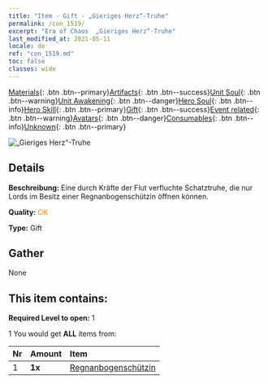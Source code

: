 ```yaml
---
title: "Item - Gift - „Gieriges Herz“-Truhe"
permalink: /con_1519/
excerpt: "Era of Chaos  „Gieriges Herz“-Truhe"
last_modified_at: 2021-05-11
locale: de
ref: "con_1519.md"
toc: false
classes: wide
---
```

 [Materials](/ItemsDE/){: .btn .btn--primary}[Artifacts](/ItemsDE/Artifacts/){: .btn .btn--success}[Unit Soul](/ItemsDE/UnitSoul/){: .btn .btn--warning}[Unit Awakening](/ItemsDE/UnitAwakening/){: .btn .btn--danger}[Hero Soul](/ItemsDE/HeroSoul/){: .btn .btn--info}[Hero Skill](/ItemsDE/HeroSkill/){: .btn .btn--primary}[Gift](/ItemsDE/Gift/){: .btn .btn--success}[Event related](/ItemsDE/Events/){: .btn .btn--warning}[Avatars](/ItemsDE/Avatars/){: .btn .btn--danger}[Consumables](/ItemsDE/Consumables/){: .btn .btn--info}[Unknown](/ItemsDE/Unknown/){: .btn .btn--primary}

 ![„Gieriges Herz“-Truhe](/images/t/i_907133.png)

## Details
 **Beschreibung:** Eine durch Kräfte der Flut verfluchte Schatztruhe, die nur Lords im Besitz einer Regnanbogenschützin öffnen können.

 **Quality:** <span style="color: #FF8C00">OK</span>

 **Type:** Gift

## Gather

  None

## This item contains:

 **Required Level to open:** 1

 1 You would get **ALL** items  from:

  | Nr | Amount |     Item    |
  |:---|:-------|:------------|
  | 1 |  **1x** | [Regnanbogenschützin](/ItemsDE/unt_274/) |  | 
